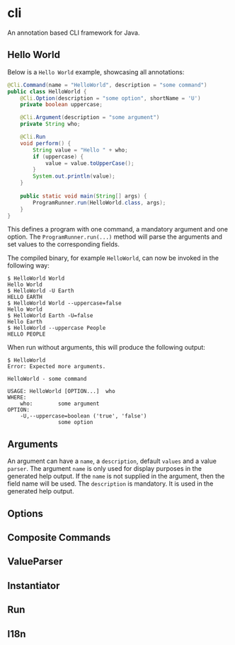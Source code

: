 # cli

An annotation based CLI framework for Java.

## Hello World

Below is a `Hello World` example, showcasing all annotations:

```Java
@Cli.Command(name = "HelloWorld", description = "some command")
public class HelloWorld {
    @Cli.Option(description = "some option", shortName = 'U')
    private boolean uppercase;

    @Cli.Argument(description = "some argument")
    private String who;

    @Cli.Run
    void perform() {
        String value = "Hello " + who;
        if (uppercase) {
            value = value.toUpperCase();
        }
        System.out.println(value);
    }
    
    public static void main(String[] args) {
        ProgramRunner.run(HelloWorld.class, args);
    }
}
```

This defines a program with one command, a mandatory argument and one option. The `ProgramRunner.run(...)` method will
parse the arguments and set values to the corresponding fields.

The compiled binary, for example `HelloWorld`, can now be invoked in the following way:

```
$ HelloWorld World
Hello World
$ HelloWorld -U Earth
HELLO EARTH
$ HelloWorld World --uppercase=false
Hello World
$ HelloWorld Earth -U=false
Hello Earth
$ HelloWorld --uppercase People
HELLO PEOPLE
```

When run without arguments, this will produce the following output:

```
$ HelloWorld
Error: Expected more arguments.

HelloWorld - some command

USAGE: HelloWorld [OPTION...]  who
WHERE:
    who:        some argument
OPTION:
    -U,--uppercase=boolean ('true', 'false') 
                some option
```

## Arguments

An argument can have a `name`, a `description`, default `values` and a value `parser`.
The argument `name` is only used for display purposes in the generated help output.
If the `name` is not supplied in the argument, then the field name will be used.
The `description` is mandatory. It is used in the generated help output.

## Options
## Composite Commands
## ValueParser
## Instantiator
## Run
## I18n
